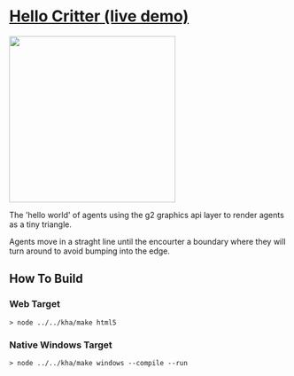 # [Hello Critter (live demo)](https://bradlyman.github.io/get-creative-with-kha/P2-Critter/1-Hello-Critter/)

<img src="https://bradlyman.github.io/get-creative-with-kha/P2-Critter/1-Hello-Critter/Screenshot.png" width="300" />

The 'hello world' of agents using the g2 graphics api layer to render agents as
a tiny triangle.

Agents move in a straght line until the encourter a boundary where they will
turn around to avoid bumping into the edge.

## How To Build

### Web Target

```
> node ../../kha/make html5
```

### Native Windows Target

```
> node ../../kha/make windows --compile --run
```

